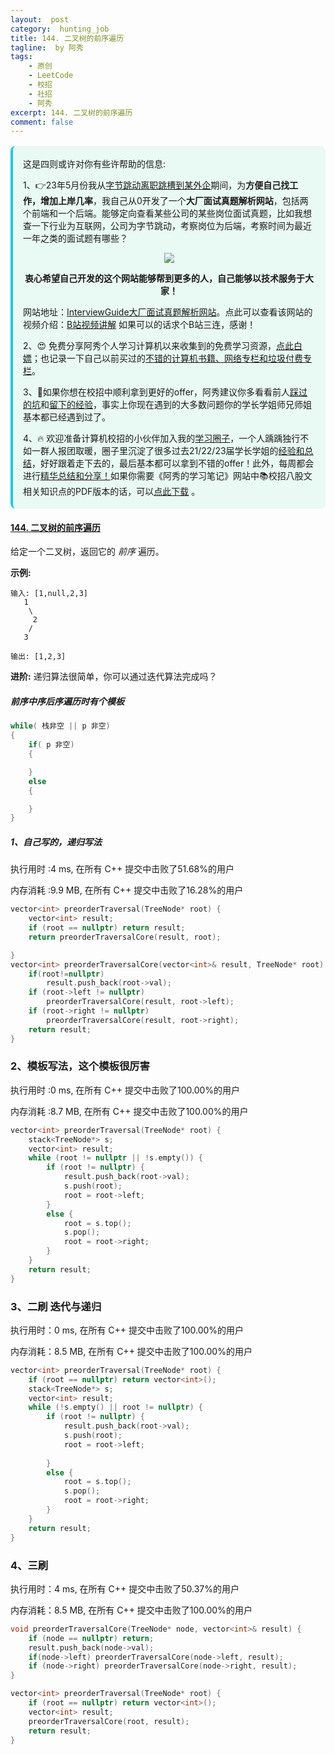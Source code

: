 ```yaml
---
layout:  post
category:  hunting_job
title: 144. 二叉树的前序遍历
tagline:  by 阿秀
tags:
    - 原创
    - LeetCode
    - 校招
    - 社招
    - 阿秀
excerpt: 144. 二叉树的前序遍历
comment: false
---
```






<div style="border-color: #24C6DC;
            background-color: #e9f9f3;         
            margin: 1rem 0;
        padding: .25rem 1rem;
        border-left-width: .3rem;
        border-left-style: solid;
        border-radius: .5rem;
        color: inherit;">
  <p>这是四则或许对你有些许帮助的信息:</p>
  <p>1、👉23年5月份我从<a style="text-decoration: underline" href="https://mp.weixin.qq.com/s/zKItpGwIkHKK4g2aOlL2rA" target="_blank">字节跳动离职跳槽到某外企</a>期间，为<span style="font-weight:bold">方便自己找工作，增加上岸几率</span>，我自己从0开发了一个<span style="font-weight:bold">大厂面试真题解析网站</span>，包括两个前端和一个后端。能够定向查看某些公司的某些岗位面试真题，比如我想查一下行业为互联网，公司为字节跳动，考察岗位为后端，考察时间为最近一年之类的面试题有哪些？
<div align="center">
  <a  style="text-decoration: underline" href="https://top.interviewguide.cn/" target="_blank">  <img src="http://oss.interviewguide.cn/img/202308091638172.png" style="zoom:100%;" /></a>
<p style="font-weight:bold">衷心希望自己开发的这个网站能够帮到更多的人，自己能够以技术服务于大家！</p>
</div>网站地址：<a style="text-decoration: underline" href="https://top.interviewguide.cn/" target="_blank">InterviewGuide大厂面试真题解析网站</a>。点此可以查看该网站的视频介绍：<a style="text-decoration: underline" href="https://www.bilibili.com/video/BV1f94y1C7BL" target="_blank">B站视频讲解</a>   如果可以的话求个B站三连，感谢！
  </p> 
  <p>2、😍
    免费分享阿秀个人学习计算机以来收集到的免费学习资源，<a style="text-decoration: underline" href="/notes/07-resources/01-free/01-introduce.html" target="_blank">点此白嫖</a>；也记录一下自己以前买过的<a style="text-decoration: underline" href="/notes/07-resources/02-precious.html" target="_blank">不错的计算机书籍、网络专栏和垃圾付费专栏</a>。
  </p>
  <p>3、🚀如果你想在校招中顺利拿到更好的offer，阿秀建议你多看看前人<a style="text-decoration: underline" href="https://www.yuque.com/tuobaaxiu/httmmc/npg1k81zeq4wfpyz" target="_blank">踩过的坑</a>和<a style="text-decoration: underline"  target="_blank" href="https://www.yuque.com/tuobaaxiu/httmmc/gge9ppd0mbu2d3dp">留下的经验</a>，事实上你现在遇到的大多数问题你的学长学姐师兄师姐基本都已经遇到过了。
  </p>
  <p>4、🔥 欢迎准备计算机校招的小伙伴加入我的<a  style="text-decoration: underline" href="https://www.yuque.com/tuobaaxiu/httmmc/xg0otqvc17wfx4u9" target="_blank">学习圈子</a>，一个人踽踽独行不如一群人报团取暖，圈子里沉淀了很多过去21/22/23届学长学姐的<a  style="text-decoration: underline" href="https://www.yuque.com/tuobaaxiu/httmmc/gge9ppd0mbu2d3dp" target="_blank">经验和总结</a>，好好跟着走下去的，最后基本都可以拿到不错的offer！此外，每周都会进行<a  style="text-decoration: underline" href="https://www.yuque.com/tuobaaxiu/httmmc/npg1k81zeq4wfpyz" target="_blank">精华总结和分享！</a>如果你需要《阿秀的学习笔记》网站中📚︎校招八股文相关知识点的PDF版本的话，可以<a style="text-decoration: underline" href="https://www.yuque.com/tuobaaxiu/httmmc/qs0yn66apvkzw0ps" target="_blank">点此下载</a> 。</p>   </div>


#### [144. 二叉树的前序遍历](https://leetcode-cn.com/problems/binary-tree-preorder-traversal/)

给定一个二叉树，返回它的 *前序* 遍历。

 **示例:**

```
输入: [1,null,2,3]  
   1
    \
     2
    /
   3 

输出: [1,2,3]
```

**进阶:** 递归算法很简单，你可以通过迭代算法完成吗？

##### **前序中序后序遍历时有个模板**

```C++
while( 栈非空 || p 非空)
{
    if( p 非空)
    {

    }
	else
    {

    }
}
```



##### 1、自己写的，递归写法

执行用时 :4 ms, 在所有 C++ 提交中击败了51.68%的用户

内存消耗 :9.9 MB, 在所有 C++ 提交中击败了16.28%的用户

~~~C++
vector<int> preorderTraversal(TreeNode* root) {
	vector<int> result;
	if (root == nullptr) return result;
	return preorderTraversalCore(result, root);

}
vector<int> preorderTraversalCore(vector<int>& result, TreeNode* root) {
	if(root!=nullptr)
		result.push_back(root->val);
	if (root->left != nullptr)
		preorderTraversalCore(result, root->left);
	if (root->right != nullptr)
		preorderTraversalCore(result, root->right);
	return result;
}
~~~



### 2、模板写法，这个模板很厉害

执行用时 :0 ms, 在所有 C++ 提交中击败了100.00%的用户

内存消耗 :8.7 MB, 在所有 C++ 提交中击败了100.00%的用户

~~~C++
vector<int> preorderTraversal(TreeNode* root) {
	stack<TreeNode*> s;
	vector<int> result;
	while (root != nullptr || !s.empty()) {
		if (root != nullptr) {
			result.push_back(root->val);
			s.push(root);
			root = root->left;
		}
		else {
			root = s.top();
			s.pop();
			root = root->right;
		}
	}
	return result;
}
~~~

### 3、二刷 迭代与递归

执行用时：0 ms, 在所有 C++ 提交中击败了100.00%的用户

内存消耗：8.5 MB, 在所有 C++ 提交中击败了100.00%的用户

~~~C++
vector<int> preorderTraversal(TreeNode* root) {
	if (root == nullptr) return vector<int>();
	stack<TreeNode*> s;
	vector<int> result;
	while (!s.empty() || root != nullptr) {
		if (root != nullptr) {
			result.push_back(root->val);
			s.push(root);
			root = root->left;
		
		}
		else {
			root = s.top();
			s.pop();
			root = root->right;
		}
	}
	return result;
}
~~~

### 4、三刷

执行用时：4 ms, 在所有 C++ 提交中击败了50.37%的用户

内存消耗：8.5 MB, 在所有 C++ 提交中击败了100.00%的用户

~~~C++
void preorderTraversalCore(TreeNode* node, vector<int>& result) {
	if (node == nullptr) return;
	result.push_back(node->val);
	if(node->left) preorderTraversalCore(node->left, result);
	if (node->right) preorderTraversalCore(node->right, result);
}

vector<int> preorderTraversal(TreeNode* root) {
	if (root == nullptr) return vector<int>();
	vector<int> result;
	preorderTraversalCore(root, result);
	return result;
}
~~~



